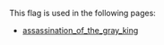 This flag is used in the following pages:
 - [assassination_of_the_gray_king](../events/assassination_of_the_gray_king.md)

